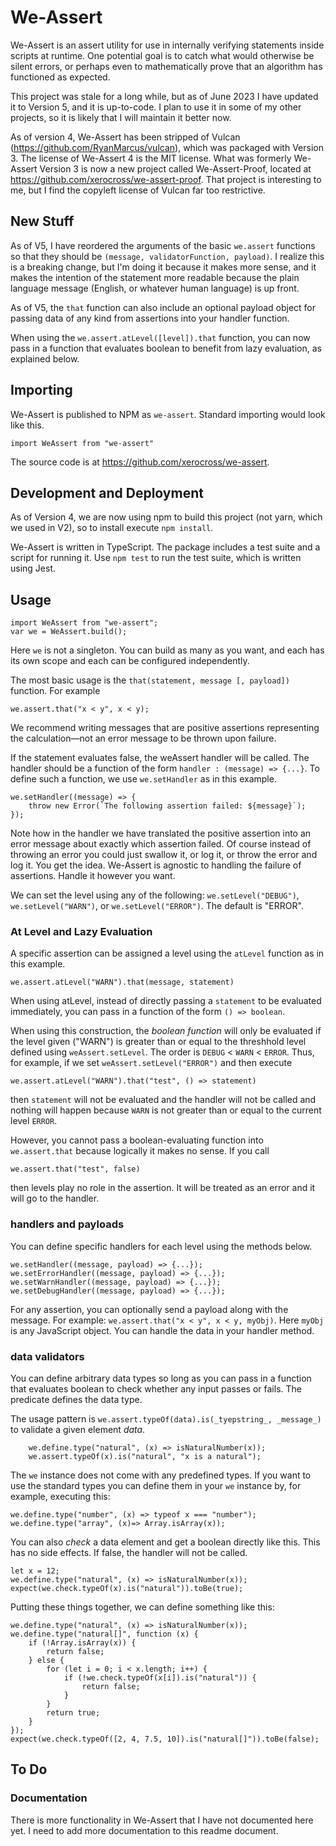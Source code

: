 # We-Assert

We-Assert is an assert utility for use in internally verifying statements inside scripts at runtime. One potential goal is to catch what would otherwise be silent errors, or perhaps even
to mathematically prove that an algorithm has functioned as expected.

This project was stale for a long while, but as of June 2023 I have updated it to Version 5, and it is up-to-code. I plan to use it in some of my other projects, so it is likely that I will maintain it better now.

As of version 4, We-Assert has been stripped of Vulcan (https://github.com/RyanMarcus/vulcan), which was packaged with Version 3. The license of We-Assert 4 is the MIT license. What was formerly We-Assert Version 3 is now a new project called We-Assert-Proof, located at https://github.com/xerocross/we-assert-proof. That project is interesting to me, but I find the copyleft license of Vulcan far too restrictive.

## New Stuff

As of V5, I have reordered the arguments of the basic `we.assert` functions
so that they should be `(message, validatorFunction, payload)`. I realize this is
a breaking change, but I'm doing it because it makes more sense, and it makes
the intention of the statement more readable because the plain language 
message (English, or whatever human language) is up front.

As of V5, the `that` function can also include an optional payload object 
for passing data of any kind from assertions into your handler function.

When using the `we.assert.atLevel([level]).that` function, you can now pass
in a function that evaluates boolean to benefit from lazy evaluation, as explained
below.

## Importing

We-Assert is published to NPM as `we-assert`. Standard importing would look like this.
```
import WeAssert from "we-assert"
```


The source code is at https://github.com/xerocross/we-assert.

## Development and Deployment

As of Version 4, we are now using npm to build this project (not yarn, which we used in V2), so to install execute `npm install`.

We-Assert is written in TypeScript.  The package includes a test suite and a script for running it. Use `npm test` to run the test suite, which is written using Jest.


## Usage

```
import WeAssert from "we-assert";
var we = WeAssert.build();
```
Here ``we`` is not a singleton.  You can build as many as you want, and each has its own scope and each can be configured independently.

The most basic usage is the `that(statement, message [, payload])` function.  For example
```
we.assert.that("x < y", x < y);
```
We recommend writing messages that are positive assertions representing the calculation&mdash;not an error message to be thrown upon failure.

If the statement evaluates false, the weAssert handler will be called.  The handler should be a function of the form `handler : (message) => {...}`.  To define such a function, we use `we.setHandler` as in this example.
```
we.setHandler((message) => {
    throw new Error(`The following assertion failed: ${message}`);
});
```
Note how in the handler we have translated the positive assertion into an error message about exactly which assertion failed.  Of course instead of throwing an error you could just swallow it, or log it, or throw the error and log it.  You get the idea.  We-Assert is agnostic to handling the failure of assertions.  Handle it however you want.   

We can set the level using any of the following:
`we.setLevel("DEBUG")`, `we.setLevel("WARN")`, or  `we.setLevel("ERROR")`.  The default is "ERROR".  

### At Level and Lazy Evaluation

A specific assertion can be assigned a level using the `atLevel` function as in this example.
```
we.assert.atLevel("WARN").that(message, statement)
```

When using atLevel, instead of directly passing a `statement` to be evaluated immediately,
you can pass in a function of the form `() => boolean`.

When using this construction, the *boolean function* will only be evaluated if the level given ("WARN") is greater than or equal to the threshhold level defined using `weAssert.setLevel`.  The order is `DEBUG` < `WARN` < `ERROR`.  Thus, for example, if we set `weAssert.setLevel("ERROR")` and then execute
```
we.assert.atLevel("WARN").that("test", () => statement)
```
then `statement` will not be evaluated and the handler will not be called and nothing will happen because `WARN` is not greater than or equal to the current level `ERROR`.


However, you cannot pass a boolean-evaluating function into `we.assert.that` because logically it makes no sense. If you call
```
we.assert.that("test", false)
```
then levels play no role in the assertion.  It will be treated as an error and it will go to the handler.

### handlers and payloads

You can define specific handlers for each level using the methods below.
```
we.setHandler((message, payload) => {...});
we.setErrorHandler((message, payload) => {...}); 
we.setWarnHandler((message, payload) => {...});
we.setDebugHandler((message, payload) => {...});
```

For any assertion, you can optionally send a payload along with the message. For example:
`we.assert.that("x < y", x < y, myObj)`. Here `myObj` is any JavaScript object. You can handle the data in your handler method.



### data validators

You can define arbitrary data types so long as you can pass in a function that evaluates boolean to check whether any input passes or fails. The predicate defines the data type.

The usage pattern is ``we.assert.typeOf(data).is(_tyepstring_, _message_)`` to validate a given element _data_.

```
    we.define.type("natural", (x) => isNaturalNumber(x));
    we.assert.typeOf(x).is("natural", "x is a natural");
```
The ```we``` instance does not come with any predefined types.  If you want to use the standard types you can define them in your ``we`` instance by, for example, executing this:

```we.define.type("number", (x) => typeof x === "number");```
```we.define.type("array", (x)=> Array.isArray(x));```

You can also _check_ a data element and get a boolean directly like this.  This has no side effects. If false, the handler will not be called.
```
let x = 12;
we.define.type("natural", (x) => isNaturalNumber(x));
expect(we.check.typeOf(x).is("natural")).toBe(true);
```

Putting these things together, we can define something like this:

```
we.define.type("natural", (x) => isNaturalNumber(x));
we.define.type("natural[]", function (x) {
    if (!Array.isArray(x)) {
        return false;
    } else {
        for (let i = 0; i < x.length; i++) {
            if (!we.check.typeOf(x[i]).is("natural")) {
                return false;
            }
        }
        return true;
    }
});
expect(we.check.typeOf([2, 4, 7.5, 10]).is("natural[]")).toBe(false);
```

## To Do


### Documentation

There is more functionality in We-Assert that I have not documented here yet. I need to add more documentation to this readme document.